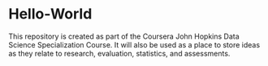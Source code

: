 # Hello-World
This repository is created as part of the Coursera John Hopkins Data Science Specialization Course. It will also be used as a place to store ideas as they relate to research, evaluation, statistics, and assessments. 
